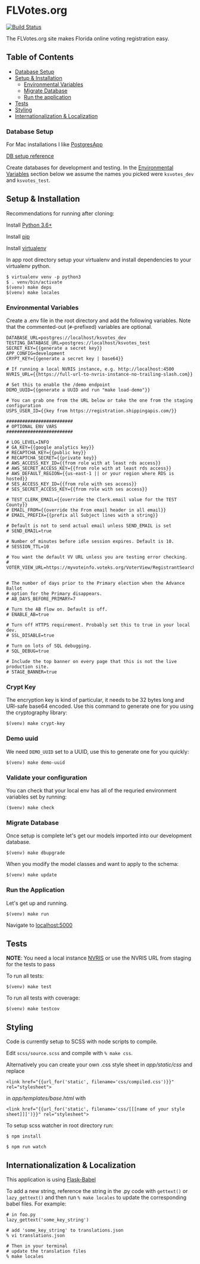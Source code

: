# FLVotes.org

[![Build Status](https://travis-ci.com/BlueprintKansas/ksvotes.org.svg?branch=master)](https://travis-ci.com/BlueprintKansas/ksvotes.org)

The FLVotes.org site makes Florida online voting registration easy.

## Table of Contents
* [Database Setup](#database-setup)
* [Setup & Installation](#setup-&-installation)
    * [Environmental Variables](#environmental-variables)
    * [Migrate Database](#migrate-database)
    * [Run the application](#run-the-application)
* [Tests](#tests)
* [Styling](styling)
* [Internationalization & Localization](#internationalization-&-localization)

### Database Setup
  For Mac installations I like [PostgresApp](https://postgresapp.com/)

  [DB setup reference](https://medium.com/coding-blocks/creating-user-database-and-adding-access-on-postgresql-8bfcd2f4a91e)

  Create databases for development and testing. In the [Environmental Variables](#environmental-variables) section below we assume the names you picked were `ksvotes_dev` and `ksvotes_test`.


## Setup & Installation
  Recommendations for running after cloning:

  Install [Python 3.6+](https://www.python.org/downloads/)

  Install [pip](https://pypi.org/project/pip/#description)

  Install [virtualenv](https://virtualenv.pypa.io/en/stable/)

  In app root directory setup your virtualenv and install dependencies to your virtualenv python.

  ```
  $ virtualenv venv -p python3
  $ . venv/bin/activate
  $(venv) make deps
  $(venv) make locales
  ```

### Environmental Variables
  Create a .env file in the root directory and add the following variables.
  Note that the commented-out (`#`-prefixed) variables are optional.

  ```
  DATABASE_URL=postgres://localhost/ksvotes_dev
  TESTING_DATABASE_URL=postgres://localhost/ksvotes_test
  SECRET_KEY={{generate a secret key}}
  APP_CONFIG=development
  CRYPT_KEY={{generate a secret key | base64}}

  # If running a local NVRIS instance, e.g. http://localhost:4500
  NVRIS_URL={{https://full-url-to-nvris-instance-no-trailing-slash.com}}

  # Set this to enable the /demo endpoint
  DEMO_UUID={{generate a UUID and run "make load-demo"}}

  # You can grab one from the URL below or take the one from the staging configuration
  USPS_USER_ID={{key from https://registration.shippingapis.com/}}

  #########################
  # OPTIONAL ENV VARS
  #########################

  # LOG_LEVEL=INFO
  # GA_KEY={{google analytics key}}
  # RECAPTCHA_KEY={{public key}}
  # RECAPTCHA_SECRET={{private key}}
  # AWS_ACCESS_KEY_ID={{from role with at least rds access}}
  # AWS_SECRET_ACCESS_KEY={{from role with at least rds access}}
  # AWS_DEFAULT_REGION={{us-east-1 || or your region where RDS is hosted}}
  # SES_ACCESS_KEY_ID={{from role with ses access}}
  # SES_SECRET_ACCESS_KEY={{from role with ses access}}

  # TEST_CLERK_EMAIL={{override the Clerk.email value for the TEST County}}
  # EMAIL_FROM={{override the From email header in all email}}
  # EMAIL_PREFIX={{prefix all Subject lines with a string}}

  # Default is not to send actual email unless SEND_EMAIL is set
  # SEND_EMAIL=true

  # Number of minutes before idle session expires. Default is 10.
  # SESSION_TTL=10

  # You want the default VV URL unless you are testing error checking.
  # VOTER_VIEW_URL=https://myvoteinfo.voteks.org/VoterView/RegistrantSearch.do


  # The number of days prior to the Primary election when the Advance Ballot
  # option for the Primary disappears.
  # AB_DAYS_BEFORE_PRIMARY=7

  # Turn the AB flow on. Default is off.
  # ENABLE_AB=true

  # Turn off HTTPS requirement. Probably set this to true in your local dev.
  # SSL_DISABLE=true

  # Turn on lots of SQL debugging.
  # SQL_DEBUG=true

  # Include the top banner on every page that this is not the live production site.
  # STAGE_BANNER=true
  ```

### Crypt Key

  The encryption key is kind of particular, it needs to be 32 bytes long and URl-safe base64 encoded.  Use this command to generate one for you using the cryptography library: 

  ```
  $(venv) make crypt-key
  ```

### Demo uuid

  We need `DEMO_UUID` set to a UUID, use this to generate one for you quickly:

  ```
  $(venv) make demo-uuid
  ```

### Validate your configuration

  You can check that your local env has all of the requried environment variables set by running:

  ```
  ($venv) make check
  ```

### Migrate Database
  Once setup is complete let's get our models imported into our development database.

  ```
  $(venv) make dbupgrade
  ```

When you modify the model classes and want to apply to the schema:

  ```
  $(venv) make update
  ```

### Run the Application

Let's get up and running.
```
$(venv) make run
```

Navigate to [localhost:5000](http://localhost:5000)


## Tests

**NOTE**: You need a local instance [NVRIS](https://github.com/BlueprintKansas/NVRIS) or use the NVRIS URL from staging for the tests to pass


To run all tests:
```
$(venv) make test
```

To run all tests with coverage:
```
$(venv) make testcov
```


## Styling
Code is currently setup to SCSS with node scripts to compile.

Edit `scss/source.scss` and compile with `% make css`.

Alternatively you can create your own .css style sheet in *app/static/css* and replace
```
<link href="{{url_for('static', filename='css/compiled.css')}}" rel="stylesheet">
```
in *app/templates/base.html* with
```
<link href="{{url_for('static', filename='css/[[[name of your style sheet]]]')}}" rel="stylesheet">
```

To setup scss watcher in root directory run:
```
$ npm install
```
```
$ npm run watch
```

## Internationalization & Localization
This application is using [Flask-Babel](https://pythonhosted.org/Flask-Babel/)

To add a new string, reference the string in the .py code with `gettext()` or `lazy_gettext()`
and then run `% make locales` to update the corresponding babel files. For example:

```
# in foo.py
lazy_gettext('some_key_string')

# add 'some_key_string' to translations.json
% vi translations.json

# Then in your terminal
# update the translation files
% make locales
```

